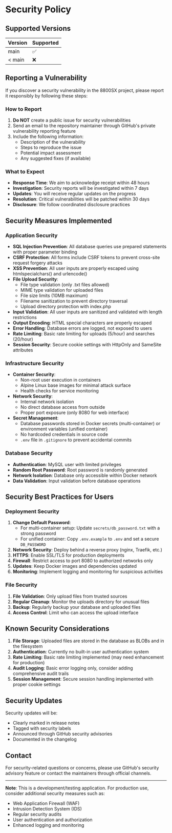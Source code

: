 # Security Policy

## Supported Versions

| Version | Supported          |
| ------- | ------------------ |
| main    | :white_check_mark: |
| < main  | :x:                |

## Reporting a Vulnerability

If you discover a security vulnerability in the 8800SX project, please report it responsibly by following these steps:

### How to Report

1. **Do NOT** create a public issue for security vulnerabilities
2. Send an email to the repository maintainer through GitHub's private vulnerability reporting feature
3. Include the following information:
   - Description of the vulnerability
   - Steps to reproduce the issue
   - Potential impact assessment
   - Any suggested fixes (if available)

### What to Expect

- **Response Time**: We aim to acknowledge receipt within 48 hours
- **Investigation**: Security reports will be investigated within 7 days
- **Updates**: You will receive regular updates on the progress
- **Resolution**: Critical vulnerabilities will be patched within 30 days
- **Disclosure**: We follow coordinated disclosure practices

## Security Measures Implemented

### Application Security

- **SQL Injection Prevention**: All database queries use prepared statements with proper parameter binding
- **CSRF Protection**: All forms include CSRF tokens to prevent cross-site request forgery attacks
- **XSS Prevention**: All user inputs are properly escaped using htmlspecialchars() and urlencode()
- **File Upload Security**: 
  - File type validation (only .txt files allowed)
  - MIME type validation for uploaded files
  - File size limits (10MB maximum)
  - Filename sanitization to prevent directory traversal
  - Upload directory protection with index.php
- **Input Validation**: All user inputs are sanitized and validated with length restrictions
- **Output Encoding**: HTML special characters are properly escaped
- **Error Handling**: Database errors are logged, not exposed to users
- **Rate Limiting**: Basic rate limiting for uploads (5/hour) and searches (20/hour)
- **Session Security**: Secure cookie settings with HttpOnly and SameSite attributes

### Infrastructure Security

- **Container Security**: 
  - Non-root user execution in containers
  - Alpine Linux base images for minimal attack surface
  - Health checks for service monitoring
- **Network Security**: 
  - Internal network isolation
  - No direct database access from outside
  - Proper port exposure (only 8080 for web interface)
- **Secret Management**: 
  - Database passwords stored in Docker secrets (multi-container) or environment variables (unified container)
  - No hardcoded credentials in source code
  - `.env` file in `.gitignore` to prevent accidental commits

### Database Security

- **Authentication**: MySQL user with limited privileges
- **Random Root Password**: Root password is randomly generated
- **Network Isolation**: Database only accessible within Docker network
- **Data Validation**: Input validation before database operations

## Security Best Practices for Users

### Deployment Security

1. **Change Default Password**: 
   - For multi-container setup: Update `secrets/db_password.txt` with a strong password
   - For unified container: Copy `.env.example` to `.env` and set a secure `DB_PASSWORD`
2. **Network Security**: Deploy behind a reverse proxy (nginx, Traefik, etc.)
3. **HTTPS**: Enable SSL/TLS for production deployments
4. **Firewall**: Restrict access to port 8080 to authorized networks only
5. **Updates**: Keep Docker images and dependencies updated
6. **Monitoring**: Implement logging and monitoring for suspicious activities

### File Security

1. **File Validation**: Only upload files from trusted sources
2. **Regular Cleanup**: Monitor the uploads directory for unusual files
3. **Backup**: Regularly backup your database and uploaded files
4. **Access Control**: Limit who can access the upload interface

## Known Security Considerations

1. **File Storage**: Uploaded files are stored in the database as BLOBs and in the filesystem
2. **Authentication**: Currently no built-in user authentication system
3. **Rate Limiting**: Basic rate limiting implemented (may need enhancement for production)
4. **Audit Logging**: Basic error logging only, consider adding comprehensive audit trails
5. **Session Management**: Secure session handling implemented with proper cookie settings

## Security Updates

Security updates will be:
- Clearly marked in release notes
- Tagged with security labels
- Announced through GitHub security advisories
- Documented in the changelog

## Contact

For security-related questions or concerns, please use GitHub's security advisory feature or contact the maintainers through official channels.

---

**Note**: This is a development/testing application. For production use, consider additional security measures such as:
- Web Application Firewall (WAF)
- Intrusion Detection System (IDS)
- Regular security audits
- User authentication and authorization
- Enhanced logging and monitoring